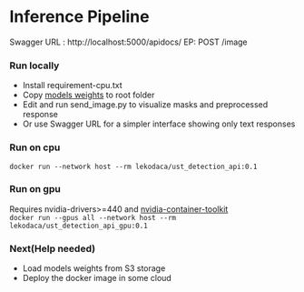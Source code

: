 # Inference Pipeline

Swagger URL : http://localhost:5000/apidocs/
EP: POST /image

### Run locally
* Install requirement-cpu.txt
* Copy [models weights](https://drive.google.com/drive/folders/1798a7184MYlGmipQp2z4XDDx-CVKsR72?usp=sharing) to root folder 
* Edit and run send_image.py to visualize masks and preprocessed response
* Or use Swagger URL for a simpler interface showing only text responses

### Run on cpu
`docker run --network host --rm lekodaca/ust_detection_api:0.1`

### Run on gpu
Requires nvidia-drivers>=440 and [nvidia-container-toolkit](https://docs.nvidia.com/datacenter/cloud-native/container-toolkit/install-guide.html#installing-on-ubuntu-and-debian)<br/>
`docker run --gpus all --network host --rm lekodaca/ust_detection_api_gpu:0.1`

### Next(Help needed)
* Load models weights from S3 storage
* Deploy the docker image in some cloud
